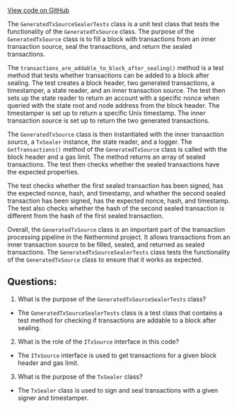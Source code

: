 [View code on GitHub](https://github.com/nethermindeth/nethermind/Nethermind.AuRa.Test/Transactions/GeneratedTxSourceSealerTests.cs)

The `GeneratedTxSourceSealerTests` class is a unit test class that tests the functionality of the `GeneratedTxSource` class. The purpose of the `GeneratedTxSource` class is to fill a block with transactions from an inner transaction source, seal the transactions, and return the sealed transactions. 

The `transactions_are_addable_to_block_after_sealing()` method is a test method that tests whether transactions can be added to a block after sealing. The test creates a block header, two generated transactions, a timestamper, a state reader, and an inner transaction source. The test then sets up the state reader to return an account with a specific nonce when queried with the state root and node address from the block header. The timestamper is set up to return a specific Unix timestamp. The inner transaction source is set up to return the two generated transactions. 

The `GeneratedTxSource` class is then instantiated with the inner transaction source, a `TxSealer` instance, the state reader, and a logger. The `GetTransactions()` method of the `GeneratedTxSource` class is called with the block header and a gas limit. The method returns an array of sealed transactions. The test then checks whether the sealed transactions have the expected properties. 

The test checks whether the first sealed transaction has been signed, has the expected nonce, hash, and timestamp, and whether the second sealed transaction has been signed, has the expected nonce, hash, and timestamp. The test also checks whether the hash of the second sealed transaction is different from the hash of the first sealed transaction. 

Overall, the `GeneratedTxSource` class is an important part of the transaction processing pipeline in the Nethermind project. It allows transactions from an inner transaction source to be filled, sealed, and returned as sealed transactions. The `GeneratedTxSourceSealerTests` class tests the functionality of the `GeneratedTxSource` class to ensure that it works as expected.
## Questions: 
 1. What is the purpose of the `GeneratedTxSourceSealerTests` class?
- The `GeneratedTxSourceSealerTests` class is a test class that contains a test method for checking if transactions are addable to a block after sealing.

2. What is the role of the `ITxSource` interface in this code?
- The `ITxSource` interface is used to get transactions for a given block header and gas limit.

3. What is the purpose of the `TxSealer` class?
- The `TxSealer` class is used to sign and seal transactions with a given signer and timestamper.